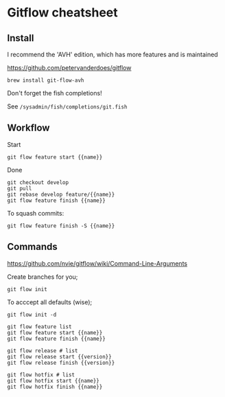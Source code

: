 Gitflow cheatsheet
==================

Install
-------

I recommend the 'AVH' edition, which has more features and is maintained

https://github.com/petervanderdoes/gitflow

```
brew install git-flow-avh
```

Don't forget the fish completions!

See `/sysadmin/fish/completions/git.fish`

Workflow
--------

Start

```
git flow feature start {{name}}
```

Done

```
git checkout develop
git pull
git rebase develop feature/{{name}}
git flow feature finish {{name}}
```

To squash commits:

```
git flow feature finish -S {{name}}
```

Commands
--------

https://github.com/nvie/gitflow/wiki/Command-Line-Arguments

Create branches for you;

```
git flow init
```

To acccept all defaults (wise);

```
git flow init -d
```

```
git flow feature list
git flow feature start {{name}}
git flow feature finish {{name}}

git flow release # list
git flow release start {{version}}
git flow release finish {{version}}

git flow hotfix # list
git flow hotfix start {{name}}
git flow hotfix finish {{name}}
```




